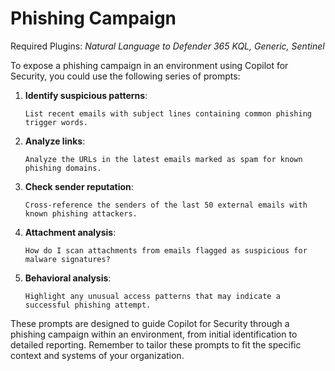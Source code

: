 # Phishing Campaign

Required Plugins: *Natural Language to Defender 365 KQL, Generic, Sentinel*

To expose a phishing campaign in an environment using Copilot for Security, you could use the following series of prompts:

1. **Identify suspicious patterns**:
   ```
   List recent emails with subject lines containing common phishing trigger words.
   ```

2. **Analyze links**:
   ```
   Analyze the URLs in the latest emails marked as spam for known phishing domains.
   ```

3. **Check sender reputation**:
   ```
   Cross-reference the senders of the last 50 external emails with known phishing attackers.
   ```

4. **Attachment analysis**:
   ```
   How do I scan attachments from emails flagged as suspicious for malware signatures?
   ```

5. **Behavioral analysis**:
   ```
   Highlight any unusual access patterns that may indicate a successful phishing attempt.
   ```

These prompts are designed to guide Copilot for Security through a phishing campaign within an environment, from initial identification to detailed reporting. Remember to tailor these prompts to fit the specific context and systems of your organization.

